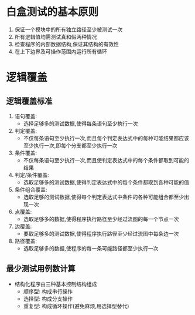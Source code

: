 # 白盒测试的基本原则

1. 保证一个模块中的所有独立路径至少被测试一次
2. 所有逻辑值均需测试真和假两种情况
3. 检查程序的内部数据结构,保证其结构的有效性
4. 在上下边界及可操作范围内运行所有循环

# 逻辑覆盖

## 逻辑覆盖标准

1. 语句覆盖: 
   * 选择足够多的测试数据,使得每条语句至少执行一次
2. 判定覆盖: 
   * 不仅每条语句至少执行一次,而且每个判定表达式中的每种可能结果都应该至少执行一次,即每个分支都至少执行一次
3. 条件覆盖: 
   * 不仅每条语句至少执行一次,而且使判定表达式中的每个条件都取到可能的结果
4. 判定/条件覆盖: 
   * 选取足够多的测试数据,使得判定表达式中的每个条件都取到各种可能的值
5. 条件组合覆盖: 
   * 选取足够的测试数据,使得每个判定表达式中条件的各种可能组合都至少出现一次
6. 点覆盖: 
   * 选取足够多的数据,使得程序执行路径至少经过流图的每一个节点一次
7. 边覆盖: 
   * 要取足够多的测试数据,使得程序执行路径至少经过流图中每条边一次
8. 路径覆盖: 
   * 选取足够多的数据,使程序的每一条可能路径都至少执行一次

## 最少测试用例数计算

* 结构化程序由三种基本控制结构组成
  * 顺序型: 构成串行操作
  * 选择型: 构成分支操作
  * 重复型: 构成循环操作(避免麻烦,用选择型替代)